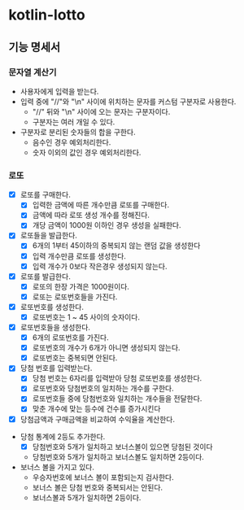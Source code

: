 
# kotlin-lotto

## 기능 명세서

### 문자열 계산기
- 사용자에게 입력을 받는다.
- 입력 중에 "//"와 "\n" 사이에 위치하는 문자를 커스텀 구분자로 사용한다.
    - "//" 뒤와 "\n" 사이에 오는 문자는 구분자이다.
    - 구분자는 여러 개일 수 있다.
- 구분자로 분리된 숫자들의 합을 구한다.
    - 음수인 경우 예외처리한다.
    - 숫자 이외의 값인 경우 예외처리한다.


### 로또
- [x] 로또를 구매한다.
    - [x] 입력한 금액에 따른 개수만큼 로또를 구매한다.
    - [x] 금액에 따라 로또 생성 개수를 정해진다.
    - [x] 개당 금액이 1000원 이하인 경우 생성을 실패한다.
- [x] 로또들을 발급한다.
    - [x] 6개의 1부터 45이하의 중복되지 않는 랜덤 값을 생성한다
    - [x] 입력 개수만큼 로또를 생성한다.
    - [x] 입력 개수가 0보다 작은경우 생성되지 않는다.
- [x] 로또를 발급한다.
    - [x] 로또의 한장 가격은 1000원이다.
    - [x] 로또는 로또번호들을 가진다.
- [x] 로또번호를 생성한다. 
    - [x] 로또번호는 1 ~ 45 사이의 숫자이다.
- [x] 로또번호들을 생성한다.
    - [x] 6개의 로또번호를 가진다.
    - [x] 로또번호의 개수가 6개가 아니면 생성되지 않는다. 
    - [x] 로또번호는 중복되면 안된다.
- [x] 당첨 번호를 입력받는다.
    - [x] 당첨 번호는 6자리를 입력받아 당첨 로또번호를 생성한다.
    - [x] 로또번호와 당첨번호의 일치하는 개수를 구한다.
    - [x] 로또번호들 중에 당첨번호와 일치하는 개수들을 전달한다.
    - [x] 맞춘 개수에 맞는 등수에 건수를 증가시킨다
- [x] 당첨금액과 구매금액을 비교하여 수익율을 계산한다.
- 당첨 통계에 2등도 추가한다.
    - [x] 당첨번호와 5개가 일치하고 보너스볼이 있으면 당첨된 것이다
    - 당첨번호와 5개가 일치하고 보너스볼도 일치하면 2등이다.
- 보너스 볼을 가지고 있다.
    - 우승자번호에 보너스 볼이 포함되는지 검사한다.
    - 보너스 볼은 당첨 번호와 중복되서는 안된다.
    - 보너스볼과 5개가 일치하면 2등이다.
